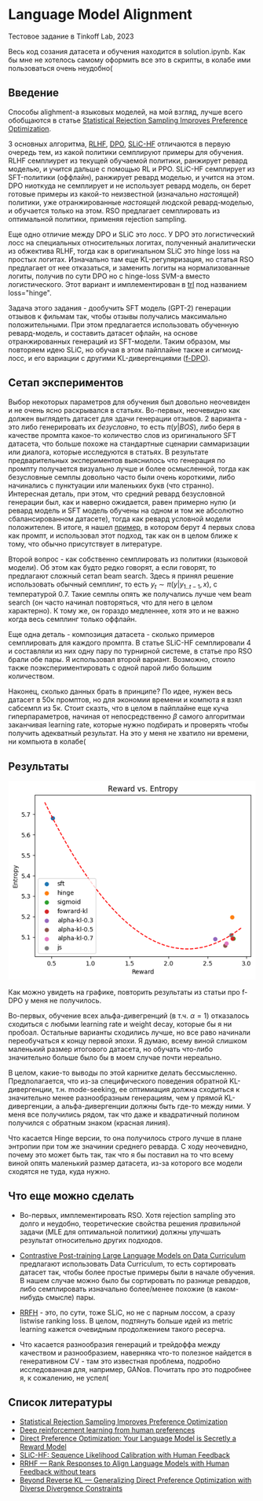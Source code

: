 # Language Model Alignment

Тестовое задание в Tinkoff Lab, 2023

Весь код созания датасета и обучения находится в solution.ipynb. Как бы мне не хотелось самому оформить все это в скрипты, в колабе ими пользоваться очень неудобно(

## Введение

Способы alighment-а языковых моделей, на мой взгляд, лучше всего обобщаются в статье [Statistical Rejection Sampling Improves Preference Optimization](https://arxiv.org/abs/2309.06657).

3 основных алгоритма, [RLHF](https://arxiv.org/abs/1706.03741), [DPO](https://arxiv.org/abs/2305.18290), [SLiC-HF](https://arxiv.org/abs/2305.10425) отличаются в первую очередь тем, из какой политики семплируют примеры для обучения. RLHF семплиурет из текущей обучаемой политики, ранжирует ревард моделью, и учится дальше с помощью RL и PPO. SLiC-HF семплирует из SFT-политики (оффлайн), ранжирует ревард моделью, и учится на этом. DPO ниоткуда не семплирует и не использует ревард модель, он берет готовые примеры из какой-то неизвестной (изначально *настоящей*) политики, уже отранжированные *настоящей* людской ревард-моделью, и обучается только на этом. RSO предлагает семплировать из оптимальной политики, применяя rejection sampling.

Еще одно отличие между DPO и SLiC это лосс. У DPO это логистический лосс на специальных относительных логитах, полученный аналитически из обжектива RLHF, тогда как в оригинальном SLiC это hinge loss на простых логитах.
Изначально там еще KL-регуляризация, но статья RSO предлагает от нее отказаться, и заменить логиты на нормализованные логиты, получив по сути DPO но с hinge-loss SVM-а вместо логистического. Этот вариант и имплементирован в [trl](https://github.com/huggingface/trl) под названием loss="hinge".

Задача этого задания - дообучить SFT модель (GPT-2) генерации отзывов к фильмам так, чтобы отзывы получались максимально положительными. При этом предлагается  использовать обученную ревард-модель, и составить датасет офлайн, на основе отранжированных генераций из SFT-модели. Таким образом, мы повторяем идею SLiC, но обучая в этом пайплайне также и сигмоид-лосс, и его вариации с другими KL-дивергенциями ([f-DPO](https://arxiv.org/abs/2309.16240v1)).

## Сетап экспериментов

Выбор некоторых параметров для обучения был довольно неочевиден и не очень ясно раскрывался в статьях.
Во-первых, неочевидно как должен выглядеть датасет для здачи генерации отзывов. 2 варианта - это либо генерировать их *безусловно*, то есть $\pi(y|BOS)$, либо беря в качестве промпта какое-то количество слов из оригинального SFT датасета, что больше похоже на стандартные сценарии саммаризации или диалога, которые исследуются в статьях. В результате предварительных экспериментов выяснилось что генерация по промпту получается визуально лучше и более осмысленной, тогда как безусловные семплы довольно часто были очень короткими, либо начинались с пунктуации или маленьких букв (что странно). Интересная деталь, при этом, что средний ревард безусловной генерации был, как и наверно ожидается, равен примерно нулю (и ревард модель и SFT модель обучены на одном и том же абсолютно сбалансированном датасете), тогда как ревард условной модели положителен. В итоге, я нашел [пример](https://github.com/CarperAI/trlx/blob/main/examples/notebooks/trlx_sentiments.ipynb), в котором берут 4 первых слова как промпт, и использовал этот подход, так как он в целом ближе к тому, что обычно присутствует в литературе.

Второй вопрос - как собственно семплировать из политики (языковой модели). Об этом как будто редко говорят, а если говорят, то предлагают сложный сетап beam search. Здесь я принял решение использовать обычный семплинг, то есть $y_t \sim \pi(y|y_{1..t-1},x)$, с температурой 0.7. Такие семплы опять же получались лучше чем beam search (он часто начинал повторяться, что для него в целом характерно). К тому же, он гораздо медленнее, хотя это и не важно когда весь семплинг только оффлайн.

Еще одна деталь - композиция датасета - сколько примеров семплировать для каждого промпта. В статье SLiC-HF семплировали 4 и составляли из них одну пару по турнирной системе, в статье про RSO брали обе пары. Я использовал второй вариант. Возможно, стоило также поэкспериментировать с одной парой либо большим количеством.

Наконец, сколько данных брать в принципе? По идее, нужен весь датасет в 50к промптов, но для экономии времени и компюта я взял сабсемпл из 5к. Стоит сказть, что в целом в пайплайне еще куча гиперпараметров, начиная от непосредственно $\beta$ самого алгоритмаи заканчивая learning rate, которые нужно подбирать и проверять чтобы получить адекватный результат. На это у меня не хватило ни времени, ни компьюта в колабе(

## Результаты

![image](plot.png)

Как можно увидеть на графике, повторить результаты из статьи про f-DPO у меня не получилось.

Во-первых, обучение всех альфа-дивегренций (в т.ч. $\alpha=1$) отказалось сходиться с любыми learning rate и weight decay, которые бы я ни пробоал. Остальные варианты сходились лучше, но все раво начинали переобучаться к концу первой эпохи. Я думаю, всему виной слишком маленький размер итогового датасета, но обучать что-либо значительно больше было бы в моем случае почти нереально.

В целом, какие-то выводы по этой карнитке делать бессмысленно. Предполагается, что из-за специфического поведения обратной KL-дивергенции, т.н. mode-seeking, ее оптимиация должна сходиться к значительно менее разнообразным генерациям, чем у прямой KL-дивергенции, а альфа-дивергенции должны быть где-то между ними. У меня все получились рядом, так что даже и квадратичный полином получился с обратным знаком (красная линия).

Что касается Hinge версии, то она получилось строго лучше в плане энтропии при том же значинии среднего реварда. С ходу неочевидно, почему это может быть так, так что я бы поставил на то что всему виной опять маленький размер датасета, из-за которого все модели сходятся не туда, куда нужно.

## Что еще можно сделать

- Во-первых, имплементировать RSO. Хотя rejection sampling это долго и неудобно, теоретические свойства решения *правильной* задачи (MLE для оптимальной политики) должны улучшать результат относительно других подходов.

- [Contrastive Post-training Large Language Models on Data Curriculum](https://arxiv.org/abs/2310.02263) предлагают использовать Data Curriculum, то есть сортировать датасет так, чтобы более простые примеры были в начале обучения. В нашем случае можно было бы сортировать по разнице ревардов, либо семплировать изначально более/менее похожие (в каком-нибудь смысле) пары.

- [RRFH](https://arxiv.org/abs/2304.05302) - это, по сути, тоже SLiC, но не с парным лоссом, а сразу listwise ranking loss. В целом, подтянуть больше идей из metric learning кажется очевидным продолжением такого ресерча.

- Что касается разнообразия генераций и трейдоффа между качеством и разнообразием, наверняка что-то полезное найдется в генеративном CV - там это известная проблема, подробно исследованная для, например, GANов. Почитать про это подробнее я, к сожалению, не успел(

## Список литературы

- [Statistical Rejection Sampling Improves Preference Optimization](https://arxiv.org/abs/2309.06657)
- [Deep reinforcement learning from human preferences](https://arxiv.org/abs/1706.03741)
- [Direct Preference Optimization: Your Language Model is Secretly a Reward Model](https://arxiv.org/abs/2305.18290)
- [SLiC-HF: Sequence Likelihood Calibration with Human Feedback](https://arxiv.org/abs/2305.10425)
- [RRHF — Rank Responses to Align Language Models with Human Feedback without tears](https://arxiv.org/abs/2304.05302)
- [Beyond Reverse KL — Generalizing Direct Preference Optimization with Diverse Divergence Constraints](https://arxiv.org/abs/2309.16240v1)
